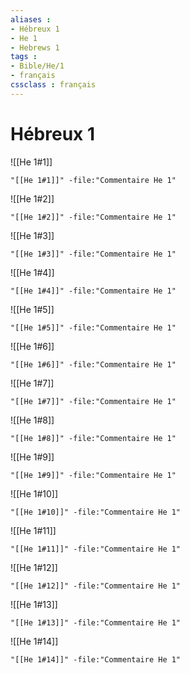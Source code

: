 ```yaml
---
aliases : 
- Hébreux 1
- He 1
- Hebrews 1
tags : 
- Bible/He/1
- français
cssclass : français
---
```


# Hébreux 1

![[He 1#1]]

```query
"[[He 1#1]]" -file:"Commentaire He 1"
```

![[He 1#2]]

```query
"[[He 1#2]]" -file:"Commentaire He 1"
```

![[He 1#3]]

```query
"[[He 1#3]]" -file:"Commentaire He 1"
```

![[He 1#4]]

```query
"[[He 1#4]]" -file:"Commentaire He 1"
```

![[He 1#5]]

```query
"[[He 1#5]]" -file:"Commentaire He 1"
```

![[He 1#6]]

```query
"[[He 1#6]]" -file:"Commentaire He 1"
```

![[He 1#7]]

```query
"[[He 1#7]]" -file:"Commentaire He 1"
```

![[He 1#8]]

```query
"[[He 1#8]]" -file:"Commentaire He 1"
```

![[He 1#9]]

```query
"[[He 1#9]]" -file:"Commentaire He 1"
```

![[He 1#10]]

```query
"[[He 1#10]]" -file:"Commentaire He 1"
```

![[He 1#11]]

```query
"[[He 1#11]]" -file:"Commentaire He 1"
```

![[He 1#12]]

```query
"[[He 1#12]]" -file:"Commentaire He 1"
```

![[He 1#13]]

```query
"[[He 1#13]]" -file:"Commentaire He 1"
```

![[He 1#14]]

```query
"[[He 1#14]]" -file:"Commentaire He 1"
```

